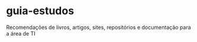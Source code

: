 # guia-estudos
Recomendações de livros, artigos, sites, repositórios e documentação para a área de TI
